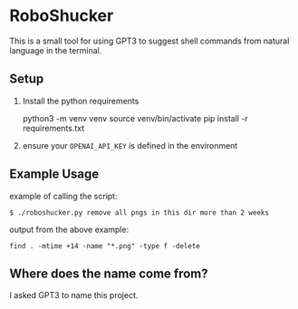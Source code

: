 # RoboShucker

This is a small tool for using GPT3 to suggest shell commands from natural
language in the terminal.

## Setup

1. Install the python requirements

    python3 -m venv venv
    source venv/bin/activate
    pip install -r requirements.txt

2. ensure your `OPENAI_API_KEY` is defined in the environment

## Example Usage

example of calling the script:

    $ ./roboshucker.py remove all pngs in this dir more than 2 weeks

output from the above example:

    find . -mtime +14 -name "*.png" -type f -delete

## Where does the name come from?

I asked GPT3 to name this project.
